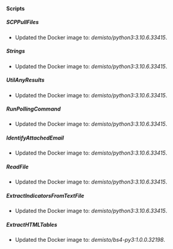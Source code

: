 
#### Scripts
##### SCPPullFiles
- Updated the Docker image to: *demisto/python3:3.10.6.33415*.

##### Strings
- Updated the Docker image to: *demisto/python3:3.10.6.33415*.

##### UtilAnyResults
- Updated the Docker image to: *demisto/python3:3.10.6.33415*.

##### RunPollingCommand
- Updated the Docker image to: *demisto/python3:3.10.6.33415*.


##### IdentifyAttachedEmail
- Updated the Docker image to: *demisto/python3:3.10.6.33415*.


##### ReadFile
- Updated the Docker image to: *demisto/python3:3.10.6.33415*.


##### ExtractIndicatorsFromTextFile
- Updated the Docker image to: *demisto/python3:3.10.6.33415*.


##### ExtractHTMLTables
- Updated the Docker image to: *demisto/bs4-py3:1.0.0.32198*.

